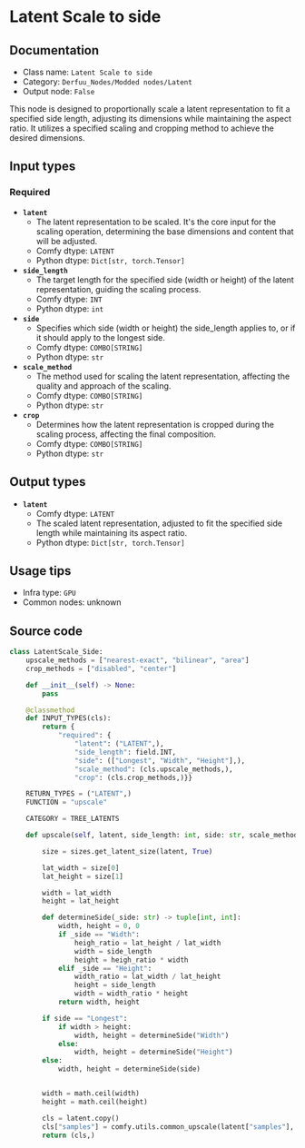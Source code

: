 # Latent Scale to side
## Documentation
- Class name: `Latent Scale to side`
- Category: `Derfuu_Nodes/Modded nodes/Latent`
- Output node: `False`

This node is designed to proportionally scale a latent representation to fit a specified side length, adjusting its dimensions while maintaining the aspect ratio. It utilizes a specified scaling and cropping method to achieve the desired dimensions.
## Input types
### Required
- **`latent`**
    - The latent representation to be scaled. It's the core input for the scaling operation, determining the base dimensions and content that will be adjusted.
    - Comfy dtype: `LATENT`
    - Python dtype: `Dict[str, torch.Tensor]`
- **`side_length`**
    - The target length for the specified side (width or height) of the latent representation, guiding the scaling process.
    - Comfy dtype: `INT`
    - Python dtype: `int`
- **`side`**
    - Specifies which side (width or height) the side_length applies to, or if it should apply to the longest side.
    - Comfy dtype: `COMBO[STRING]`
    - Python dtype: `str`
- **`scale_method`**
    - The method used for scaling the latent representation, affecting the quality and approach of the scaling.
    - Comfy dtype: `COMBO[STRING]`
    - Python dtype: `str`
- **`crop`**
    - Determines how the latent representation is cropped during the scaling process, affecting the final composition.
    - Comfy dtype: `COMBO[STRING]`
    - Python dtype: `str`
## Output types
- **`latent`**
    - Comfy dtype: `LATENT`
    - The scaled latent representation, adjusted to fit the specified side length while maintaining its aspect ratio.
    - Python dtype: `Dict[str, torch.Tensor]`
## Usage tips
- Infra type: `GPU`
- Common nodes: unknown


## Source code
```python
class LatentScale_Side:
    upscale_methods = ["nearest-exact", "bilinear", "area"]
    crop_methods = ["disabled", "center"]

    def __init__(self) -> None:
        pass

    @classmethod
    def INPUT_TYPES(cls):
        return {
            "required": {
                "latent": ("LATENT",),
                "side_length": field.INT,
                "side": (["Longest", "Width", "Height"],),
                "scale_method": (cls.upscale_methods,),
                "crop": (cls.crop_methods,)}}

    RETURN_TYPES = ("LATENT",)
    FUNCTION = "upscale"

    CATEGORY = TREE_LATENTS

    def upscale(self, latent, side_length: int, side: str, scale_method, crop):

        size = sizes.get_latent_size(latent, True)

        lat_width = size[0]
        lat_height = size[1]

        width = lat_width
        height = lat_height

        def determineSide(_side: str) -> tuple[int, int]:
            width, height = 0, 0
            if _side == "Width":
                heigh_ratio = lat_height / lat_width
                width = side_length
                height = heigh_ratio * width
            elif _side == "Height":
                width_ratio = lat_width / lat_height
                height = side_length
                width = width_ratio * height
            return width, height

        if side == "Longest":
            if width > height:
                width, height = determineSide("Width")
            else:
                width, height = determineSide("Height")
        else:
            width, height = determineSide(side)


        width = math.ceil(width)
        height = math.ceil(height)

        cls = latent.copy()
        cls["samples"] = comfy.utils.common_upscale(latent["samples"], width // 8, height // 8, scale_method, crop)
        return (cls,)

```
